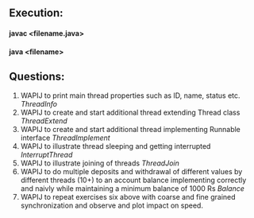 ## Execution:

#### javac \<filename.java\>
#### java \<filename\>

## Questions:

1. WAPIJ to print main thread properties such as ID, name, status etc. *ThreadInfo*
2. WAPIJ to create and start additional thread extending Thread class  *ThreadExtend*
3. WAPIJ to create and start additional thread implementing Runnable interface *ThreadImplement*
4. WAPIJ to illustrate thread sleeping and getting interrupted *InterruptThread*
5.  WAPIJ to illustrate joining of threads *ThreadJoin*
6. WAPIJ to do multiple deposits and withdrawal of different values  by different threads (10+) to an account balance implementing correctly and naivly while maintaining a minimum balance of 1000 Rs *Balance*
7. WAPIJ to repeat exercises six above with coarse and fine grained synchronization and observe and plot impact on speed. 

